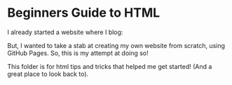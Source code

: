 # Beginners Guide to HTML
I already started a website where I blog:

But, I wanted to take a stab at creating my own website from scratch, using GitHub Pages. 
So, this is my attempt at doing so!

This folder is for html tips and tricks that helped me get started! (And a great place to look back to).

